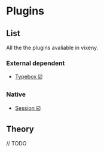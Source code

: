 # Plugins

## List

All the the plugins avaliable in vixeny.

### External dependent

- [Typebox ☑️](/plugins/native/typebox)

### Native

- [Session ☑️](/plugins/native/session)

## Theory

// TODO
